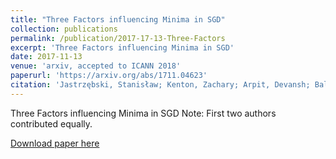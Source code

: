 ```yaml
---
title: "Three Factors influencing Minima in SGD"
collection: publications
permalink: /publication/2017-17-13-Three-Factors
excerpt: 'Three Factors influencing Minima in SGD'
date: 2017-11-13
venue: 'arxiv, accepted to ICANN 2018'
paperurl: 'https://arxiv.org/abs/1711.04623'
citation: 'Jastrzębski, Stanisław; Kenton, Zachary; Arpit, Devansh; Ballas, Nicolas; Fischer, Asja; Bengio, Yoshua; Storkey, Amos (2017). "Three Factors Influencing Minima in SGD"'
---
```

Three Factors influencing Minima in SGD
Note: First two authors contributed equally.

[Download paper here](https://arxiv.org/abs/1711.04623)
